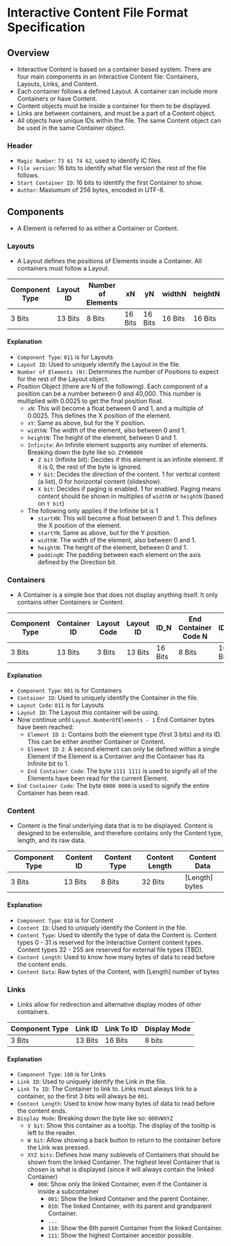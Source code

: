 # Interactive Content File Format Specification
## Overview
- Interactive Content is based on a container based system. There are four main components in an Interactive Content file: Containers, Layouts, Links, and Content.
- Each container follows a defined Layout.  A container can include more Containers or have Content.
- Content objects must be inside a container for them to be displayed.
- Links are between containers, and must be a part of a Content object.
- All objects have unique IDs within the file. The same Content object can be used in the same Container object.

### Header
- `Magic Number`: `73 61 74 62`, used to identify IC files.
- `File version`: 16 bits to identify what file version the rest of the file follows.
- `Start Container ID`: 16 bits to identify the first Container to show.
- `Author`: Maxiumum of 256 bytes, encoded in UTF-8.

## Components
- A Element is referred to as either a Container or Content.

### Layouts
- A Layout defines the positions of Elements inside a Container. All containers must follow a Layout.

| Component Type | Layout ID | Number of Elements | xN      | yN      | widthN  | heightN | Infinite | startXN | startYN | widthN  | heightN | paddingN |
|----------------|-----------|--------------------|---------|---------|---------|---------|----------|---------|---------|---------|---------|----------|
| 3 Bits         | 13 Bits   | 8 Bits             | 16 Bits | 16 Bits | 16 Bits | 16 Bits | 8 Bits   | 16 Bits | 16 Bits | 16 Bits | 16 Bits | 16 Bits  |

#### Explanation
- `Component Type`: `011` is for Layouts
- `Layout ID`: Used to uniquely identify the Layout in the file. 
- `Number of Elements (N)`: Determines the number of Positions to expect for the rest of the Layout object.
- Position Object (there are N of the following). Each component of a position can be a number between 0 and 40,000. This number is multiplied with 0.0025 to get the final position float.
  - `xN`: This will become a float between 0 and 1, and a multiple of 0.0025. This defines the X position of the element.
  - `xY`: Same as above, but for the Y position.
  - `widthN`: The width of the element, also between 0 and 1.
  - `heightN`: The height of the element, between 0 and 1.
  - `Infinite`: An Infinite element supports any number of elements. Breaking down the byte like so: `ZYXW0000`
    - `Z bit` (Infinite bit): Decides if this element is an infinite element. If it is 0, the rest of the byte is ignored.
    - `Y bit`: Decides the direction of the content. 1 for vertical content (a list), 0 for horizontal content (slideshow).
    - `X bit`: Decides if paging is enabled. 1 for enabled. Paging means content should be shown in multiples of `widthN` or `heightN` (based on `Y bit`)
  - The following only applies if the Infinite bit is 1
    - `startXN`: This will become a float between 0 and 1. This defines the X position of the element.
    - `startYN`: Same as above, but for the Y position.
    - `widthN`: The width of the element, also between 0 and 1.
    - `heightN`: The height of the element, between 0 and 1.
    - `paddingN`: The padding between each element on the axis defined by the Direction bit.

### Containers
- A Container is a simple box that does not display anything itself. It only contains other Containers or Content.

| Component Type | Container ID | Layout Code | Layout ID | ID_N | End Container Code N | ID_K  | End Container Code K | End Chunk Code |
|-----|-----|-----|-----|-----|-----|-----|-----|-----|
| 3 Bits         | 13 Bits   | 3 Bits             | 13 Bits | 16 Bits | 8 Bits | 16 Bits | 8 Bits |8 Bits|

#### Explanation
- `Component Type`: `001` is for Containers
- `Container ID`: Used to uniquely identify the Container in the file. 
- `Layout Code`: `011` is for Layouts
- `Layout ID`: The Layout this container will be using.
- Now continue until `Layout.NumberOfElements - 1` End Container bytes have been reached:
  - `Element ID 1`: Contains both the element type (first 3 bits) and its ID. This can be either another Container or Content.
  - `Element ID 2`: A second element can only be defined within a single Element if the Element is a Container and the Container has its Infinite bit to 1.
  - `End Container Code`: The byte `1111 1111` is used to signify all of the Elements have been read for the current Element.
- `End Container Code`: The byte `0000 0000` is used to signify the entire Container has been read.

### Content
- Content is the final underlying data that is to be displayed. Content is designed to be extensible, and therefore contains only the Content type, length, and its raw data.

| Component Type | Content ID | Content Type | Content Length | Content Data |
|----------------|-----------|--------------------|---------|---------|
| 3 Bits         | 13 Bits   | 8 Bits | 32 Bits | [Length] bytes|

#### Explanation
- `Component Type`: `010` is for Content
- `Content ID`: Used to uniquely identify the Content in the file. 
- `Content Type`: Used to identify the type of data the Content is. Content types 0 - 31 is reserved for the Interactive Content content types. Content types 32 - 255 are reserved for external file types (TBD).
- `Content Length`: Used to know how many bytes of data to read before the content ends.
- `Content Data`: Raw bytes of the Content, with [Length] number of bytes

### Links
- Links allow for redirection and alternative display modes of other containers.

| Component Type | Link ID | Link To ID | Display Mode |
|-----|-----|-----|-----|
| 3 Bits         | 13 Bits   | 16 Bits | 8 bits|

#### Explanation
- `Component Type`: `100` is for Links
- `Link ID`: Used to uniquely identify the Link in the file. 
- `Link To ID`: The Container to link to. Links must always link to a container, so the first 3 bits will always be `001`.
- `Content Length`: Used to know how many bytes of data to read before the content ends.
- `Display Mode`: Breaking down the byte like so: `000VWXYZ`
  - `V bit`: Show this container as a tooltip. The display of the tooltip is left to the reader.
  - `W bit`: Allow showing a back button to return to the container before the Link was pressed.
  - `XYZ bits`: Defines how many sublevels of Containers that should be shown from the linked Container. The highest level Container that is chosen is what is displayed (since it will always contain the linked Container)
    - `000`: Show only the linked Container, even if the Container is inside a subcontainer
	  - `001`: Show the linked Container and the parent Container.
	  - `010`: The linked Container, with its parent and grandparent Container.
	  - `...`
	  - `110`: Show the 6th parent Container from the linked Container.
	  - `111`: Show the highest Container ancestor possible.
